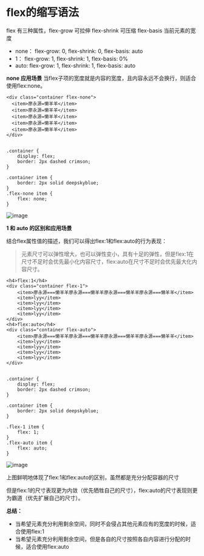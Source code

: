 # flex的缩写语法

flex 有三种属性，flex-grow 可拉伸 flex-shrink 可压缩 flex-basis 当前元素的宽度

- none： flex-grow: 0, flex-shrink: 0, flex-basis: auto
- 1：    flex-grow: 1, flex-shrink: 1, flex-basis: 0%
- auto:  flex-grow: 1, flex-shrink: 1, flex-basis: auto

**none 应用场景**
当flex子项的宽度就是内容的宽度，且内容永远不会换行，则适合使用flex:none。

```
<div class="container flex-none">
  <item>廖永源=懒羊羊</item>
  <item>廖永源=懒羊羊</item>
  <item>廖永源=懒羊羊</item>
  <item>廖永源=懒羊羊</item>
  <item>廖永源=懒羊羊</item>
</div>


.container {
    display: flex;
    border: 2px dashed crimson;
}

.container item {
    border: 2px solid deepskyblue;    
}
.flex-none item {
    flex: none;
}
```

![image](https://user-images.githubusercontent.com/72189350/210173594-16baf3d9-582f-42cf-8354-3b8cfe3f06f0.png)

**1 和 auto 的区别和应用场景**

结合flex属性值的描述，我们可以得出flex:1和flex:auto的行为表现：

> 元素尺寸可以弹性增大，也可以弹性变小，具有十足的弹性，但是flex:1在尺寸不足时会优先最小化内容尺寸，flex:auto在尺寸不足时会优先最大化内容尺寸。
```
<h4>flex:1</h4>
<div class="container flex-1">
    <item>廖永源===懒羊羊廖永源===懒羊羊廖永源===懒羊羊廖永源===懒羊羊</item>
    <item>lyy</item>
    <item>lyy</item>
    <item>lyy</item>
    <item>lyy</item>
</div>
<h4>flex:auto</h4>
<div class="container flex-auto">
    <item>廖永源===懒羊羊廖永源===懒羊羊廖永源===懒羊羊廖永源===懒羊羊</item>
    <item>lyy</item>
    <item>lyy</item>
    <item>lyy</item>
    <item>lyy</item>
</div>


.container {
    display: flex;
    border: 2px dashed crimson;
}

.container item {
    border: 2px solid deepskyblue;    
}

.flex-1 item {
    flex: 1;
}
.flex-auto item {
    flex: auto;
}
```

![image](https://user-images.githubusercontent.com/72189350/210173883-b60a85f4-cdd5-410a-9679-1115d4a9250c.png)


上图鲜明地体现了flex:1和flex:auto的区别，虽然都是充分分配容器的尺寸

但是flex:1的尺寸表现更为内敛（优先牺牲自己的尺寸），flex:auto的尺寸表现则更为霸道（优先扩展自己的尺寸）。

**总结：** 
- 当希望元素充分利用剩余空间，同时不会侵占其他元素应有的宽度的时候，适合使用flex:1
- 当希望元素充分利用剩余空间，但是各自的尺寸按照各自内容进行分配的时候，适合使用flex:auto

